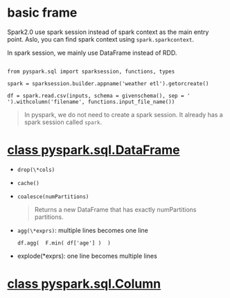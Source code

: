 # basic frame

Spark2.0 use spark session instead of spark context as the main entry point.
Aslo, you can find spark context using `spark.sparkcontext`.

In spark session, we mainly use DataFrame instead of RDD.

```

from pyspark.sql import sparksession, functions, types

spark = sparksession.builder.appname('weather etl').getorcreate()

df = spark.read.csv(inputs, schema = givenschema(), sep = ' ').withcolumn('filename', functions.input_file_name())

```

> In pyspark, we do not need to create a spark session. It already has a spark
> session called `spark`.

# [class pyspark.sql.DataFrame](https://spark.apache.org/docs/latest/api/python/pyspark.sql.html?#pyspark.sql.DataFrame)

+ `drop(\*cols)`

+ `cache()`

+ `coalesce(numPartitions)`
  > Returns a new DataFrame that has exactly numPartitions partitions.

+ `agg(\*exprs)`: multiple lines becomes one line
  ```
  df.agg(  F.min( df['age'] )  )
  ```

+ explode(\*exprs): one line becomes multiple lines

# [class pyspark.sql.Column](https://spark.apache.org/docs/latest/api/python/pyspark.sql.html?#pyspark.sql.Column)
